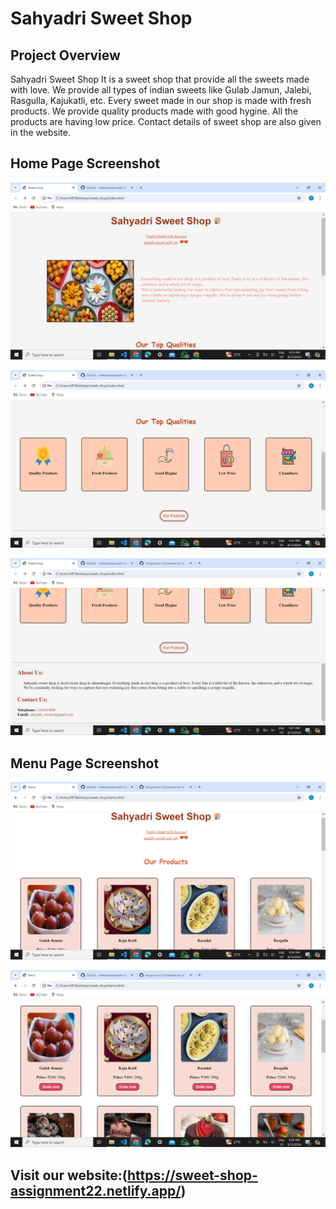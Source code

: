 # Sahyadri Sweet Shop
## Project Overview
Sahyadri Sweet Shop 
It is a sweet shop that provide all the sweets made with love.
We provide all types of indian sweets like Gulab Jamun, Jalebi, Rasgulla, Kajukatli, etc.
Every sweet made in our shop is made with fresh products.
We provide quality products made with good hygine.
All the products are having low price.
Contact details of sweet shop are also given in the website.

## Home Page Screenshot

![Home Page](./img/homepage1.png)

![Home Page](./img/homepage2.png)

![Home Page](./img/homepage3.png)



## Menu Page Screenshot
![Menu Page](./img/menupage1.png)

![Menu Page](./img/menupage2.png)

## Visit our website:(https://sweet-shop-assignment22.netlify.app/)


